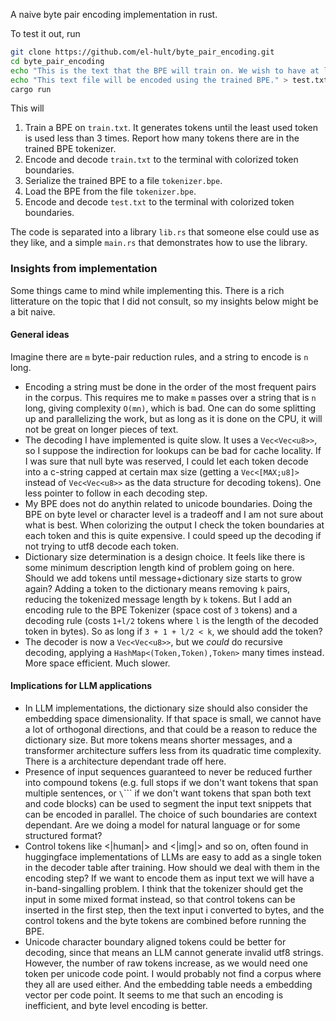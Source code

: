 A naive byte pair encoding implementation in rust.

To test it out, run

```bash
git clone https://github.com/el-hult/byte_pair_encoding.git
cd byte_pair_encoding
echo "This is the text that the BPE will train on. We wish to have at least three 'is' so it becomes merged." > train.txt
echo "This text file will be encoded using the trained BPE." > test.txt
cargo run
```

This will 
1. Train a BPE on `train.txt`. It generates tokens until the least used token is used less than 3 times. Report how many tokens there are in the trained BPE tokenizer.
1. Encode and decode `train.txt` to the terminal with colorized token boundaries.
1. Serialize the trained BPE to a file `tokenizer.bpe`.
1. Load the BPE from the file `tokenizer.bpe`.
1. Encode and decode `test.txt` to the terminal with colorized token boundaries.

The code is separated into a library `lib.rs` that someone else could use as they like, and a simple `main.rs` that demonstrates how to use the library.

### Insights from implementation
Some things came to mind while implementing this. There is a rich litterature on the topic that I did not consult, so my insights below might be a bit naive.

#### General ideas
Imagine there are `m` byte-pair reduction rules, and a string to encode is `n` long.
 - Encoding a string must be done in the order of the most frequent pairs in the corpus. This requires me to make `m` passes over a string that is `n` long, giving complexity `O(mn)`, which is bad. One can do some splitting up and parallelizing the work, but as long as it is done on the CPU, it will not be great on longer pieces of text.
 - The decoding I have implemented is quite slow. It uses a `Vec<Vec<u8>>`, so I suppose the indirection for lookups can be bad for cache locality. If I was sure that null byte was reserved, I could let each token decode into a c-string capped at certain max size (getting a `Vec<[MAX;u8]>` instead of `Vec<Vec<u8>>` as the data structure for decoding tokens). One less pointer to follow in each decoding step.
 - My BPE does not do anythin related to unicode boundaries. Doing the BPE on byte level or character level is a tradeoff and I am not sure about what is best. When colorizing the output I check the token boundaries at each token and this is quite expensive. I could speed up the decoding if not trying to utf8 decode each token.
 - Dictionary size determination is a design choice. It feels like there is some minimum description length kind of problem going on here. Should we add tokens until message+dictionary size starts to grow again? Adding a token to the dictionary means removing `k` pairs, reducing the tokenized message length by `k` tokens. But I add an encoding rule to the BPE Tokenizer (space cost of `3` tokens) and a decoding rule (costs `1+l/2` tokens where `l` is the length of the decoded token in bytes). So as long if `3 + 1 + l/2 < k`, we should add the token? 
 - The decoder is now a `Vec<Vec<u8>>`, but we *could* do recursive decoding, applying a `HashMap<(Token,Token),Token>` many times instead. More space efficient. Much slower.

 #### Implications for LLM applications
 - In LLM implementations, the dictionary size should also consider the embedding space dimensionality. If that space is small, we cannot have a lot of orthogonal directions, and that could be a reason to reduce the dictionary size. But more tokens means shorter messages, and a transformer architecture suffers less from its quadratic time complexity. There is a architecture dependant trade off here.
 - Presence of input sequences guaranteed to never be reduced further into compound tokens (e.g. full stops if we don't want tokens that span multiple sentences, or  `\`\`\`` if we don't want tokens that span both text and code blocks) can be used to segment the input text snippets that can be encoded in parallel. The choice of such boundaries are context dependant. Are we doing a model for natural language or for some structured format?
 - Control tokens like <|human|> and <|img|> and so on, often found in huggingface implementations of LLMs are easy to add as a single token in the decoder table after training. How should we deal with them in the encoding step? If we want to encode them as input text we will have a in-band-singalling problem. I think that the tokenizer should get the input in some mixed format instead, so that control tokens can be inserted in the first step, then the text input i converted to bytes, and the control tokens and the byte tokens are combined before running the BPE.
 - Unicode character boundary aligned tokens could be better for decoding, since that means an LLM cannot generate invalid utf8 strings. However, the number of raw tokens increase, as we would need one token per unicode code point. I would probably not find a corpus where they all are used either. And the embedding table needs a embedding vector per code point. It seems to me that such an encoding is inefficient, and byte level encoding is better.